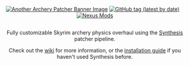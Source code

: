 <p align="center">
  <a href="https://github.com/Synthesis-Collective/Another-Archery-Patcher"><img alt="Another Archery Patcher Banner Image" src="https://i.imgur.com/XQvgU8N.png"></a>
<!--- Dynamic Github Shields: --->
  <!--- Latest Tag Version: --->
  <a href="https://github.com/radj307/Another-Archery-Patcher/tags"><img alt="GitHub tag (latest by date)" src="https://img.shields.io/github/v/tag/radj307/Another-Archery-Patcher?color=e8e8e7&label=Latest%20Version&logo=github&logoColor=e8e8e7&style=flat-square"></a>&nbsp;&nbsp;&nbsp;<a href="https://www.nexusmods.com/skyrimspecialedition/mods/53810"><img alt="Nexus Mods" src="https://img.shields.io/endpoint?style=flat-square&url=https%3A%2F%2Fgist.githubusercontent.com%2Fradj307%2Fe9a80731ee236cc67fb00b698e75201e%2Fraw%2F5230074dfb1a60fba917a1232f9382fa5cfec5db%2Fendpoint.json"></a>
</p>
<h2></h2>
<p align="center">
  Fully customizable Skyrim archery physics overhaul using the <a href="https://github.com/Mutagen-Modding/Synthesis">Synthesis</a> patcher pipeline.
</p>
<p align="center">
  Check out the <a href="https://github.com/Synthesis-Collective/Another-Archery-Patcher/wiki">wiki</a> for more information, or the <a href="https://github.com/Synthesis-Collective/Another-Archery-Patcher/wiki/Installation-Instructions">installation guide</a> if you haven't used Synthesis before.
</p>
  
